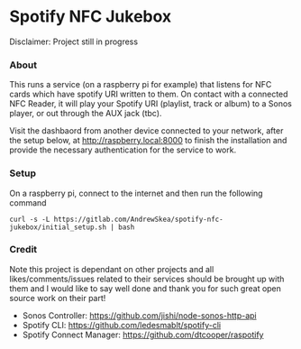 # Spotify NFC Jukebox 

Disclaimer: Project still in progress

### About 
This runs a service (on a raspberry pi for example) that listens for NFC cards which have spotify URI written to them. On contact with a connected NFC Reader, it will play your Spotify URI (playlist, track or album) to a Sonos player, or out through the AUX jack (tbc).

Visit the dashbaord from another device connected to your network, after the setup below, at http://raspberry.local:8000 to finish the installation and provide the necessary authentication for the service to work.


### Setup
On a raspberry pi, connect to the internet and then run the following command
```
curl -s -L https://gitlab.com/AndrewSkea/spotify-nfc-jukebox/initial_setup.sh | bash
```

### Credit
Note this project is dependant on other projects and all likes/comments/issues related to their services should be brought up with them and I would like to say well done and thank you for such great open source work on their part!

* Sonos Controller: https://github.com/jishi/node-sonos-http-api
* Spotify CLI: https://github.com/ledesmablt/spotify-cli
* Spotify Connect Manager: https://github.com/dtcooper/raspotify
